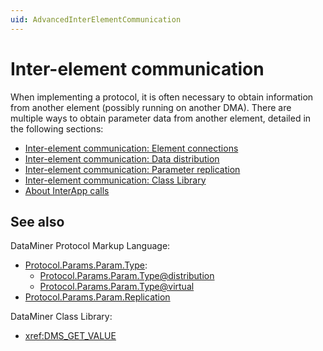 ```yaml
---
uid: AdvancedInterElementCommunication
---
```


# Inter-element communication

When implementing a protocol, it is often necessary to obtain information from another element (possibly running on another DMA). There are multiple ways to obtain parameter data from another element, detailed in the following sections:

- [Inter-element communication: Element connections](xref:AdvancedInterElementCommunicationElementConnections)
- [Inter-element communication: Data distribution](xref:AdvancedInterElementCommunicationDataDistribution)
- [Inter-element communication: Parameter replication](xref:AdvancedInterElementCommunicationParameterReplication)
- [Inter-element communication: Class Library](xref:AdvancedInterElementCommunicationClassLibrary)
- [About InterApp calls](xref:InterAppCalls_Introduction)

## See also

DataMiner Protocol Markup Language:

- [Protocol.Params.Param.Type](xref:Protocol.Params.Param.Type):
  - [Protocol.Params.Param.Type@distribution](xref:Protocol.Params.Param.Type-distribution)
  - [Protocol.Params.Param.Type@virtual](xref:Protocol.Params.Param.Type-virtual)
- [Protocol.Params.Param.Replication](xref:Protocol.Params.Param.Replication)

DataMiner Class Library:

- <xref:DMS_GET_VALUE>
